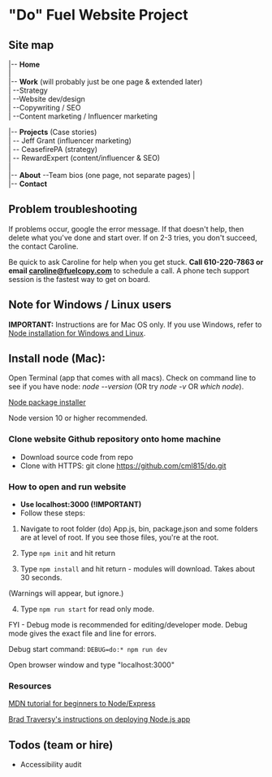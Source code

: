 "Do" Fuel Website Project
=========================

## Site map

|-- **Home**  
|  
|-- **Work** (will probably just be one page & extended later)    
|    --Strategy   
|    --Website dev/design   
|    --Copywriting / SEO   
|    --Content marketing / Influencer marketing  
  
|-- **Projects** (Case stories)  
|   -- Jeff Grant (influencer marketing)  
|   -- CeasefirePA (strategy)  
|   -- RewardExpert (content/influencer & SEO)  
|  
|-- **About**
    --Team bios (one page, not separate pages)
|  
|-- **Contact**   

## Problem troubleshooting

If problems occur, google the error message. If that doesn't help, then delete what you've done and start over. If on 2-3 tries, you don't succeed, the contact Caroline.

Be quick to ask Caroline for help when you get stuck. **Call 610-220-7863 or email caroline@fuelcopy.com** to schedule a call. A phone tech support session is the fastest way to get on board.

## Note for Windows / Linux users

**IMPORTANT:** Instructions are for Mac OS only. If you use Windows, refer to [Node installation for Windows and Linux](https://nodejs.org/en/download/).

## Install node (Mac):

Open Terminal (app that comes with all macs). Check on command line to see if you have node: *node --version* (OR try *node -v* OR *which node*).

[Node package installer](https://nodejs.org/en/download/)

Node version 10 or higher recommended. 

### Clone website Github repository onto home machine 

* Download source code from repo
* Clone with HTTPS: git clone https://github.com/cml815/do.git

### How to open and run website

* **Use localhost:3000 (!IMPORTANT)**
* Follow these steps:

1) Navigate to root folder (do) App.js, bin, package.json and some folders are at level of root. If you see those files, you're at the root. 

2) Type ```npm init``` and hit return

3) Type ```npm install``` and hit return - modules will download. Takes about 30 seconds. 

(Warnings will appear, but ignore.)

4) Type ```npm run start``` for read only mode. 

FYI - Debug mode is recommended for editing/developer mode. Debug mode gives the exact file and line for errors.

Debug start command: ```DEBUG=do:* npm run dev```

Open browser window and type "localhost:3000" 

### Resources

[MDN tutorial for beginners to Node/Express](https://developer.mozilla.org/en-US/docs/Learn/Server-side/Express_Nodejs/Introduction)

[Brad Traversy's instructions on deploying Node.js app](https://gist.github.com/bradtraversy/cd90d1ed3c462fe3bddd11bf8953a896.js)

## Todos (team or hire) 

* Accessibility audit





